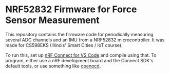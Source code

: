NRF52832 Firmware for Force Sensor Measurement
==============================================

This repository contains the firmware code for periodically measuring several ADC channels and an IMU from a NRF52832 microcontroller. It was made for CS598EKS (Illinois' Smart Cities / IoT course).

To run this, set up [nRF Connect for VS Code](https://www.nordicsemi.com/Products/Development-tools/nRF-Connect-for-VS-Code) and compile using that. To program, either use a nRF development board and the Connect SDK's default tools, or use something like [openocd](https://openocd.org/).
